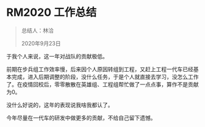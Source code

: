 # RM2020 工作总结

> 总结人：林洽
>
> 2020年9月23日

于我个人来说，这一年对战队的贡献极低。  

前期在步兵组工作效率慢，后来因个人原因转组到工程，又赶上工程一代车已经基本完成，进入后期调整的阶段，没什么任务，于是个人就直接去学习，没怎么工作了。在疫情回校后，零零散散在英雄组、工程组帮忙做了一点点事，算作不是贡献为0。  

没什么好说的，这年的表现说我啥我都认了。  

今年尽量在一代车的研发中做更多的贡献，不给自己留下遗憾。
